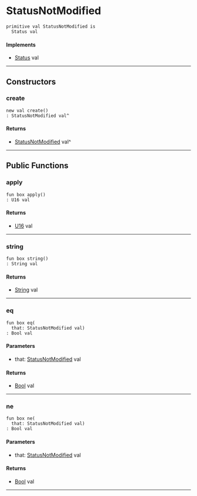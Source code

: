 # StatusNotModified

```pony
primitive val StatusNotModified is
  Status val
```

#### Implements

* [Status](net-http-Status) val

---

## Constructors

### create

```pony
new val create()
: StatusNotModified val^
```

#### Returns

* [StatusNotModified](net-http-StatusNotModified) val^

---

## Public Functions

### apply

```pony
fun box apply()
: U16 val
```

#### Returns

* [U16](builtin-U16) val

---

### string

```pony
fun box string()
: String val
```

#### Returns

* [String](builtin-String) val

---

### eq

```pony
fun box eq(
  that: StatusNotModified val)
: Bool val
```
#### Parameters

*   that: [StatusNotModified](net-http-StatusNotModified) val

#### Returns

* [Bool](builtin-Bool) val

---

### ne

```pony
fun box ne(
  that: StatusNotModified val)
: Bool val
```
#### Parameters

*   that: [StatusNotModified](net-http-StatusNotModified) val

#### Returns

* [Bool](builtin-Bool) val

---

